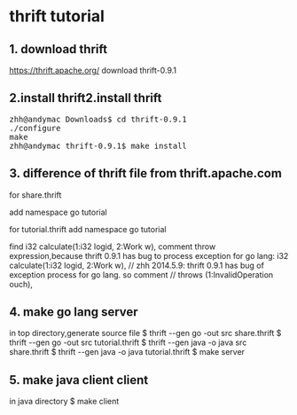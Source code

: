 # thrift tutorial 
## 1. download thrift
https://thrift.apache.org/
download thrift-0.9.1

## 2.install thrift2.install thrift
<pre>
zhh@andymac Downloads$ cd thrift-0.9.1
./configure
make
zhh@andymac thrift-0.9.1$ make install
</pre>
## 3. difference of thrift file from thrift.apache.com

for share.thrift

add 
 namespace go tutorial 

for tutorial.thrift 
add
  namespace go tutorial

find i32 calculate(1:i32 logid, 2:Work w), comment throw expression,because thrift 0.9.1 has bug to process exception for go lang:
   i32 calculate(1:i32 logid, 2:Work w),
// zhh 2014.5.9: thrift 0.9.1 has bug of exception process for go lang. so comment 
// throws (1:InvalidOperation ouch),

## 4. make go lang server
  in top directory,generate source file
  $ thrift --gen go -out src share.thrift
  $ thrift --gen go -out src tutorial.thrift
  $ thrift --gen java -o java src share.thrift
  $ thrift --gen java -o java tutorial.thrift
  $ make server

## 5. make java client client
  in java directory
  $ make client
